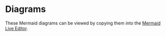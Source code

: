 # Diagrams

These Mermaid diagrams can be viewed by copying them into the [Mermaid Live Editor](https://mermaid.live/).